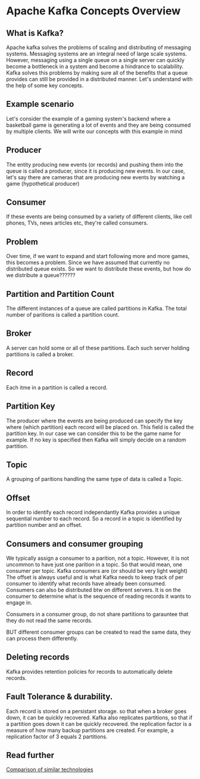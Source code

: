 # Apache Kafka Concepts Overview

## What is Kafka?
Apache kafka solves the problems of scaling and distributing of messaging systems. 
Messaging systems are an integral need of large scale systems. However, messaging using a single queue on a single server can quickly become a bottleneck in a system and become a hindrance to scalability. 
Kafka solves this problems by making sure all of the benefits that a queue provides can still be provided in a distributed manner.
Let's understand with the help of some key concepts.

## Example scenario
Let's consider the example of a gaming system's backend where a basketball game is generating a lot of events and they are being consumed by multiple clients. We will write our concepts with this example in mind

## Producer
The entity producing new events (or records) and pushing them into the queue is called a producer, since it is producing new events.
In our case, let's say there are cameras that are producing new events by watching a game (hypothetical producer)

## Consumer
If these events are being consumed by a variety of different clients, like cell phones, TVs, news articles etc, they're called consumers.

## Problem
Over time, if we want to expand and start following more and more games, this becomes a problem. Since we have assumed that currently no distributed queue exists. So we want to distribute these events, but how do we distribute a queue??????

## Partition and Partition Count
The different instances of a queue are called partitions in Kafka. The total number of paritions is called a partition count.

## Broker
A server can hold some or all of these partitions. Each such server holding partitions is called a broker.

## Record
Each itme in a partition is called a record.

## Partition Key
The producer where the events are being produced can specify the key where (which partition) each record will be placed on. This field is called the partition key. In our case we can consider this to be the game name for example. If no key is specified then Kafka will simply decide on a random partition.

## Topic
A grouping of paritions handling the same type of data is called a Topic.

## Offset
In order to identify each record independantly Kafka provides a unique sequential number to each record. So a record in a topic is identified by partition number and an offset.

## Consumers and consumer grouping
We typically assign a consumer to a parition, not a topic. However, it is not uncommon to have just one parition in a topic. 
So that would mean, one consumer per topic. Kafka consumers are (or should be very light weight) The offset is always useful and is what Kafka needs to keep track of per consumer to identify what records have already been consumed. Consumers can also be distributed btw on different servers. It is on the consumer to determine what is the sequence of reading records it wants to engage in.

Consumers in a consumer group, do not share partitions to garauntee that they do not read the same records.

BUT different consumer groups can be created to read the same data, they can process them differently.

## Deleting records

Kafka provides retention policies for records to automatically delete records.

## Fault Tolerance & durability.
Each record is stored on a persistant storage. so that when a broker goes down, it can be quickly recovered. Kafka also replicates partitions, so that if a partition goes down it can be quickly recovered. the replication factor is a measure of how many backup partitions are created. For example, a replication factor of 3 equals 2 partitions. 

## Read further
[Comparison of similar technologies](https://blog.scottlogic.com/2018/04/17/comparing-big-data-messaging.html)









